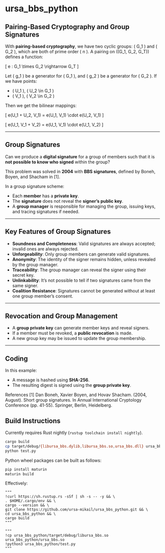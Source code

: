 # ursa_bbs_python

## Pairing-Based Cryptography and Group Signatures

With **pairing-based cryptography**, we have two cyclic groups: \( G_1 \) and \( G_2 \), which are both of prime order \( n \). A pairing on \((G_1, G_2, G_T)\) defines a function:

\[
e : G_1 \times G_2 \rightarrow G_T
\]

Let \( g_1 \) be a generator for \( G_1 \), and \( g_2 \) be a generator for \( G_2 \). If we have points:

- \( U_1 \), \( U_2 \in G_1 \)
- \( V_1 \), \( V_2 \in G_2 \)

Then we get the bilinear mappings:

\[
e(U_1 + U_2, V_1) = e(U_1, V_1) \cdot e(U_2, V_1)
\]

\[
e(U_1, V_1 + V_2) = e(U_1, V_1) \cdot e(U_1, V_2)
\]

---

## Group Signatures

Can we produce a **digital signature** for a group of members such that it is **not possible to know who signed** within the group?

This problem was solved in **2004** with **BBS signatures**, defined by Boneh, Boyen, and Shacham in [1].

In a group signature scheme:

- Each **member** has a **private key**.
- The **signature** does not reveal the **signer’s public key**.
- A **group manager** is responsible for managing the group, issuing keys, and tracing signatures if needed.

---

## Key Features of Group Signatures

- **Soundness and Completeness**: Valid signatures are always accepted; invalid ones are always rejected.
- **Unforgeability**: Only group members can generate valid signatures.
- **Anonymity**: The identity of the signer remains hidden, unless revealed by the group manager.
- **Traceability**: The group manager can reveal the signer using their secret key.
- **Unlinkability**: It’s not possible to tell if two signatures came from the same signer.
- **Coalition Resistance**: Signatures cannot be generated without at least one group member’s consent.

---

## Revocation and Group Management

- A **group private key** can generate member keys and reveal signers.
- If a member must be revoked, a **public revocation** is made.
- A new group key may be issued to update the group membership.

---

## Coding

In this example:

- A message is hashed using **SHA-256**.
- The resulting digest is signed using the **group private key**.

References
[1] Dan Boneh, Xavier Boyen, and Hovav Shacham. (2004, August). Short group signatures. In Annual International Cryptology Conference (pp. 41-55). Springer, Berlin, Heidelberg.

## Build Instructions

Currently requires Rust nightly (`rustup toolchain install nightly`).

```sh
cargo build
cp target/debug/{libursa_bbs.dylib,libursa_bbs.so,ursa_bbs.dll} ursa_bbs.so
python test.py
```

Python wheel packages can be built as follows:

```sh
pip install maturin
maturin build
```

Effectively:
```
"""
!curl https://sh.rustup.rs -sSf | sh -s -- -y && \
. $HOME/.cargo/env && \
cargo --version && \
git clone https://github.com/ursa-mikail/ursa_bbs_python.git && \
cd ursa_bbs_python && \
cargo build
"""

"""
!cp ursa_bbs_python/target/debug/libursa_bbs.so ursa_bbs_python/ursa_bbs.so
!python3 ursa_bbs_python/test.py
"""
```

